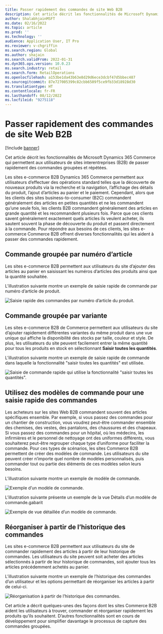 ```yaml
---
title: Passer rapidement des commandes de site Web B2B
description: Cet article décrit les fonctionnalités de Microsoft Dynamics 365 Commerce qui permettent aux utilisateurs de sites interentreprises (B2B) de passer rapidement des commandes groupées et répétées.
author: ShalabhjainMSFT
ms.date: 02/16/2022
ms.topic: article
ms.prod: ''
ms.technology: ''
audience: Application User, IT Pro
ms.reviewer: v-chgriffin
ms.search.region: Global
ms.author: shajain
ms.search.validFrom: 2022-01-31
ms.dyn365.ops.version: 10.0.23
ms.search.industry: retail
ms.search.form: RetailOperations
ms.openlocfilehash: a153be1da43b63e8d29d6ece3dcbf47d5bbec487
ms.sourcegitcommit: 87e727005399c82cbb6509f5ce9fb33d18928d30
ms.translationtype: HT
ms.contentlocale: fr-FR
ms.lasthandoff: 08/12/2022
ms.locfileid: "9275118"
---
```

# <a name="place-b2b-website-orders-quickly"></a>Passer rapidement des commandes de site Web B2B

[!include [banner](../../includes/banner.md)]

Cet article décrit les fonctionnalités de Microsoft Dynamics 365 Commerce qui permettent aux utilisateurs de sites interentreprises (B2B) de passer rapidement des commandes groupées et répétées.

Les sites e-commerce B2B Dynamics 365 Commerce permettent aux utilisateurs d’effectuer des opérations standard telles que la découverte de nouveaux produits via la recherche et la navigation, l’affichage des détails du produit, l’ajout d’articles au panier et le paiement. Cependant, alors que les clients des sites business-to-consumer (B2C) commandent généralement des articles en petites quantités et ne les commandent qu’une seule fois, les clients B2B commandent généralement des articles en grande quantité et les recommandent plusieurs fois. Parce que ces clients savent généralement exactement quels articles ils veulent acheter, ils sautent souvent la phase de découverte du produit et passent directement à la commande. Pour répondre aux besoins de ces clients, les sites e-commerce Commerce B2B offrent diverses fonctionnalités qui les aident à passer des commandes rapidement.

## <a name="bulk-order-by-item-number"></a>Commande groupée par numéro d’article

Les sites e-commerce B2B permettent aux utilisateurs du site d’ajouter des articles au panier en saisissant les numéros d’articles des produits ainsi que la quantité souhaitée.

L’illustration suivante montre un exemple de saisie rapide de commande par numéro d’article de produit.

![Saisie rapide des commandes par numéro d’article du produit.](../media/QuickAddByItem.png)

## <a name="bulk-order-by-variant"></a>Commande groupée par variante

Les sites e-commerce B2B de Commerce permettent aux utilisateurs du site d’ajouter rapidement différentes variantes du même produit dans une vue unique qui affiche la disponibilité des stocks par taille, couleur et style. De plus, les utilisateurs du site peuvent facilement entrer la même quantité pour tous les produits en stock en sélectionnant **Saisir toutes les quantités**.

L’illustration suivante montre un exemple de saisie rapide de commande dans laquelle la fonctionnalité "saisir toutes les quantités" est utilisée.

![Saisie de commande rapide qui utilise la fonctionnalité "saisir toutes les quantités".](../media/MatrixView.png)

## <a name="use-order-templates-for-quick-order-entry"></a>Utilisez des modèles de commande pour une saisie rapide des commandes

Les acheteurs sur les sites Web B2B commandent souvent des articles spécifiques ensemble. Par exemple, si vous passez des commandes pour un chantier de construction, vous voudrez peut-être commander ensemble des chemises, des vestes, des pantalons, des chaussures et des chapeaux. Si vous passez des commandes pour un hôpital, où les médecins, les infirmières et le personnel de nettoyage ont des uniformes différents, vous souhaiterez peut-être regrouper chaque type d’uniforme pour faciliter la commande. Pour ces types de scénarios, les sites Commerce B2B permettent de créer des modèles de commande. Les utilisateurs du site peuvent créer n’importe quel nombre de modèles personnalisés, puis commander tout ou partie des éléments de ces modèles selon leurs besoins.

L’illustration suivante montre un exemple de modèle de commande.

![Exemple d’un modèle de commande.](../media/OrderTemplateHeader.png)

L’illustration suivante présente un exemple de la vue Détails d’un modèle de commande.gabarit

![Exemple de vue détaillée d’un modèle de commande.](../media/OrderTemplateLines.png)

## <a name="reorder-from-order-history"></a>Réorganiser à partir de l’historique des commandes

Les sites e-commerce B2B permettent aux utilisateurs du site de commander rapidement des articles à partir de leur historique de commandes. Les utilisateurs du site peuvent soit acheter des articles sélectionnés à partir de leur historique de commandes, soit ajouter tous les articles précédemment achetés au panier.

L’illustration suivante montre un exemple de l’historique des commandes d’un utilisateur et les options permettant de réorganiser les articles à partir de celui-ci.

![Réorganisation à partir de l’historique des commandes.](../media/Reorder.png)

Cet article a décrit quelques-unes des façons dont les sites Commerce B2B aident les utilisateurs à trouver, commander et réorganiser rapidement les produits qu’ils souhaitent. D’autres fonctionnalités sont en cours de développement pour simplifier davantage le processus de capture des commandes groupées.
